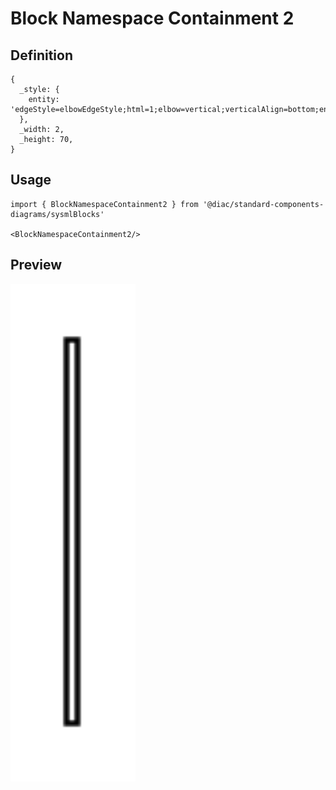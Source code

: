 # Block Namespace Containment 2

## Definition

```
{
  _style: { 
    entity: 'edgeStyle=elbowEdgeStyle;html=1;elbow=vertical;verticalAlign=bottom;endArrow=none;rounded=0;',
  },
  _width: 2,
  _height: 70,
}
```

## Usage

```
import { BlockNamespaceContainment2 } from '@diac/standard-components-diagrams/sysmlBlocks'

<BlockNamespaceContainment2/>
```

## Preview

<img src="./block-namespace-containment-2.png" width="200"/>
